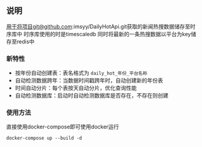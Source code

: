 ## 说明
用于将项目git@github.com:imsyy/DailyHotApi.git获取的新闻热搜数据储存至时序库中
时序库使用的时是timescaledb
同时将最新的一条热搜数据以平台为key储存至redis中

### 新特性
- 按年份自动创建表：表名格式为 `daily_hot_年份_平台名称`
- 自动检测数据跨年：当数据时间戳跨年时，自动创建新的年份表
- 时间自动分片：每个表按天自动分片，优化查询性能
- 自动检测数据库：启动时自动检测数据库是否存在，不存在则创建

### 使用方法
直接使用docker-compose即可使用docker运行
```
docker-compose up --build -d
```